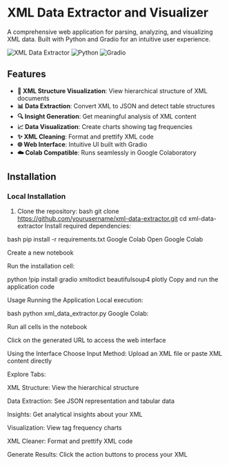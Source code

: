 # XML Data Extractor and Visualizer

A comprehensive web application for parsing, analyzing, and visualizing XML data. Built with Python and Gradio for an intuitive user experience.

![XML Data Extractor](https://img.shields.io/badge/XML-Data%20Extractor-blue)
![Python](https://img.shields.io/badge/Python-3.8%2B-green)
![Gradio](https://img.shields.io/badge/UI-Gradio-orange)

## Features

- **📁 XML Structure Visualization**: View hierarchical structure of XML documents
- **📊 Data Extraction**: Convert XML to JSON and detect table structures
- **🔍 Insight Generation**: Get meaningful analysis of XML content
- **📈 Data Visualization**: Create charts showing tag frequencies
- **✨ XML Cleaning**: Format and prettify XML code
- **🌐 Web Interface**: Intuitive UI built with Gradio
- **☁️ Colab Compatible**: Runs seamlessly in Google Colaboratory

## Installation

### Local Installation

1. Clone the repository:
bash
git clone https://github.com/yourusername/xml-data-extractor.git
cd xml-data-extractor
Install required dependencies:


bash
pip install -r requirements.txt
Google Colab
Open Google Colab

Create a new notebook

Run the installation cell:

python
!pip install gradio xmltodict beautifulsoup4 plotly
Copy and run the application code

Usage
Running the Application
Local execution:

bash
python xml_data_extractor.py
Google Colab:

Run all cells in the notebook

Click on the generated URL to access the web interface

Using the Interface
Choose Input Method: Upload an XML file or paste XML content directly

Explore Tabs:

XML Structure: View the hierarchical structure

Data Extraction: See JSON representation and tabular data

Insights: Get analytical insights about your XML

Visualization: View tag frequency charts

XML Cleaner: Format and prettify XML code

Generate Results: Click the action buttons to process your XML
